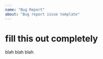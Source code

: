 ```yaml
---
name: "Bug Report"
about: "Bug report issue template"
---
```

# fill this out completely
blah
blah
blah
